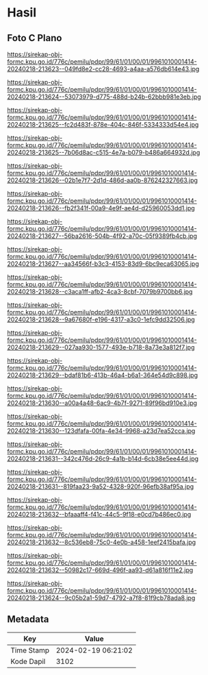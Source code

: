 # Hasil

## Foto C Plano

https://sirekap-obj-formc.kpu.go.id/776c/pemilu/pdpr/99/61/01/00/01/9961010001414-20240218-213623--049fd8e2-cc28-4693-a4aa-a576db614e43.jpg

https://sirekap-obj-formc.kpu.go.id/776c/pemilu/pdpr/99/61/01/00/01/9961010001414-20240218-213624--53073979-d775-488d-b24b-62bbb981e3eb.jpg

https://sirekap-obj-formc.kpu.go.id/776c/pemilu/pdpr/99/61/01/00/01/9961010001414-20240218-213625--fc2d483f-878e-404c-846f-5334333d54e4.jpg

https://sirekap-obj-formc.kpu.go.id/776c/pemilu/pdpr/99/61/01/00/01/9961010001414-20240218-213625--7b06d8ac-c515-4e7a-b079-b486a664932d.jpg

https://sirekap-obj-formc.kpu.go.id/776c/pemilu/pdpr/99/61/01/00/01/9961010001414-20240218-213626--02b1e7f7-2d1d-486d-aa0b-876242327663.jpg

https://sirekap-obj-formc.kpu.go.id/776c/pemilu/pdpr/99/61/01/00/01/9961010001414-20240218-213626--fb2f341f-00a9-4e9f-ae4d-d25960053dd1.jpg

https://sirekap-obj-formc.kpu.go.id/776c/pemilu/pdpr/99/61/01/00/01/9961010001414-20240218-213627--56ba2616-504b-4f92-a70c-05f9389fb4cb.jpg

https://sirekap-obj-formc.kpu.go.id/776c/pemilu/pdpr/99/61/01/00/01/9961010001414-20240218-213627--aa34566f-b3c3-4153-83d9-6bc9eca63065.jpg

https://sirekap-obj-formc.kpu.go.id/776c/pemilu/pdpr/99/61/01/00/01/9961010001414-20240218-213628--c3aca1ff-afb2-4ca3-8cbf-7079b9700bb6.jpg

https://sirekap-obj-formc.kpu.go.id/776c/pemilu/pdpr/99/61/01/00/01/9961010001414-20240218-213628--9a67680f-e196-4317-a3c0-1efc9dd32506.jpg

https://sirekap-obj-formc.kpu.go.id/776c/pemilu/pdpr/99/61/01/00/01/9961010001414-20240218-213629--027aa930-1577-493e-b718-8a73e3a812f7.jpg

https://sirekap-obj-formc.kpu.go.id/776c/pemilu/pdpr/99/61/01/00/01/9961010001414-20240218-213629--bdaf81b6-413b-46a4-b6a1-364e54d9c898.jpg

https://sirekap-obj-formc.kpu.go.id/776c/pemilu/pdpr/99/61/01/00/01/9961010001414-20240218-213630--a00a4a48-6ac9-4b7f-9271-89f96bd910e3.jpg

https://sirekap-obj-formc.kpu.go.id/776c/pemilu/pdpr/99/61/01/00/01/9961010001414-20240218-213630--123dfafa-00fa-4e34-9968-a23d7ea52cca.jpg

https://sirekap-obj-formc.kpu.go.id/776c/pemilu/pdpr/99/61/01/00/01/9961010001414-20240218-213631--342c476d-26c9-4a1b-b14d-6cb38e5ee44d.jpg

https://sirekap-obj-formc.kpu.go.id/776c/pemilu/pdpr/99/61/01/00/01/9961010001414-20240218-213631--819faa23-9a52-4328-920f-96efb38af95a.jpg

https://sirekap-obj-formc.kpu.go.id/776c/pemilu/pdpr/99/61/01/00/01/9961010001414-20240218-213632--bfaaaff4-f41c-44c5-9f18-e0cd7b486ec0.jpg

https://sirekap-obj-formc.kpu.go.id/776c/pemilu/pdpr/99/61/01/00/01/9961010001414-20240218-213632--8c536eb8-75c0-4e0b-a458-1eef2415bafa.jpg

https://sirekap-obj-formc.kpu.go.id/776c/pemilu/pdpr/99/61/01/00/01/9961010001414-20240218-213632--50982c17-669d-496f-aa93-d61a816f11e2.jpg

https://sirekap-obj-formc.kpu.go.id/776c/pemilu/pdpr/99/61/01/00/01/9961010001414-20240218-213624--9c05b2a1-59d7-4792-a7f8-81f9cb78ada8.jpg


## Metadata

| Key        | Value               |
| ---------- | ------------------- |
| Time Stamp | 2024-02-19 06:21:02 |
| Kode Dapil | 3102                |



